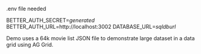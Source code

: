 .env file needed

BETTER_AUTH_SECRET=*generated*
BETTER_AUTH_URL=http://localhost:3002
DATABASE_URL=*sqldburl*

Demo uses a 64k movie list JSON file to demonstrate large dataset in a data grid using AG Grid.